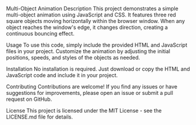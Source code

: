 Multi-Object Animation
Description
This project demonstrates a simple multi-object animation using JavaScript and CSS. It features three red square objects moving horizontally within the browser window. When any object reaches the window's edge, it changes direction, creating a continuous bouncing effect.

Usage
To use this code, simply include the provided HTML and JavaScript files in your project. Customize the animation by adjusting the initial positions, speeds, and styles of the objects as needed.

Installation
No installation is required. Just download or copy the HTML and JavaScript code and include it in your project.

Contributing
Contributions are welcome! If you find any issues or have suggestions for improvements, please open an issue or submit a pull request on GitHub.

License
This project is licensed under the MIT License - see the LICENSE.md file for details.